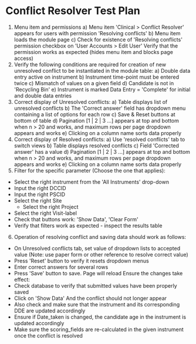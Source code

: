 # Conflict Resolver Test Plan

1. Menu item and permissions
 a) Menu item 'Clinical > Conflict Resolver' appears for users with permission 'Resolving conflicts'
 b) Menu item loads the module page
 c) Check for existence of 'Resolving conflicts' permission checkbox on 'User Accounts > Edit User'
    Verify that the permission works as expected (hides menu item and blocks page access)
2. Verify the following conditions are required for creation of new unresolved conflict
   to be instantiated in the module table:
 a) Double data entry active on instrument
 b) Instrument time-point must be entered twice
 c) Mismatch of values on a given field
 d) Candidate is not in 'Recycling Bin'
 e) Instrument is marked Data Entry = 'Complete' for initial and double data entries
3. Correct display of Unresolved conflicts:
 a) Table displays list of unresolved conflicts
 b) The 'Correct answer' field has dropdown menu containing a list of options for each row
 c) Save & Reset buttons at bottom of table
 d) Pagination [1 | 2 | 3 ...] appears at top and bottom when n > 20 and works, and maximum rows per page dropdown appears and works
 e) Clicking on a column name sorts data properly
4. Correct display of Resolved conflicts:
 a) Use 'resolved conflicts' tab to switch views
 b) Table displays resolved conflicts
 c) Field 'Corrected answer' has a value
 d) Pagination [1 | 2 | 3 ...] appears at top and bottom when n > 20 and works, and maximum rows per page dropdown appears and works
 e) Clicking on a column name sorts data properly
5. Filter for the specific parameter (Choose the one that applies):
  - Select the right instrument from the 'All Instruments' drop-down
  - Input the right DCCID
  - Input the right PSCID
  - Select the right Site
    - Select the right Project
  - Select the right Visit-label
  - Check that buttons work: 'Show Data', 'Clear Form'
  - Verify that filters work as expected - inspect the results table
6. Operation of resolving conflict and saving data should work as follows:
 - On Unresolved conflicts tab, set value of dropdown lists to accepted value
    (Note: use paper form or other reference to resolve correct value)
 - Press 'Reset' button to verify it resets dropdown menus
 - Enter correct answers for several rows
 - Press 'Save' button to save. Page will reload
 Ensure the changes take effect:
 - Check database to verify that submitted values have been properly saved
 - Click on 'Show Data' And the conflict should not longer appear
 - Also check and make sure that the instrument and its corresponding DDE are updated accordingly
 - Ensure if Date_taken is changed, the candidate age in the instrument is updated accordingly
 - Make sure the scoring_fields are re-calculated in the given instrument once the conflict is resolved